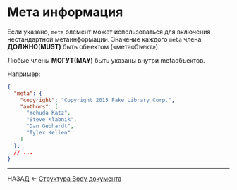 # Мета информация

Если указано, `meta` элемент может использоваться для включения нестандартной метаинформации. Значение каждого `meta` члена **ДОЛЖНО(MUST)** быть объектом («метаобъект»).

Любые члены **МОГУТ(MAY)** быть указаны внутри metaобъектов.

Например:
```json
{
  "meta": {
    "copyright": "Copyright 2015 Fake Library Corp.",
    "authors": [
      "Yehuda Katz",
      "Steve Klabnik",
      "Dan Gebhardt",
      "Tyler Kellen"
    ]
  },
  // ...
}
```

---

НАЗАД <- [Структура Body документа](./document.md)